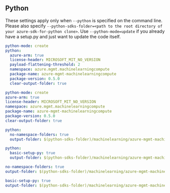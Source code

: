 ## Python

These settings apply only when `--python` is specified on the command line.
Please also specify `--python-sdks-folder=<path to the root directory of your azure-sdk-for-python clone>`.
Use `--python-mode=update` if you already have a setup.py and just want to update the code itself.

``` yaml $(python) && !$(track2)
python-mode: create
python:
  azure-arm: true
  license-header: MICROSOFT_MIT_NO_VERSION
  payload-flattening-threshold: 2
  namespace: azure.mgmt.machinelearningcompute
  package-name: azure-mgmt-machinelearningcompute
  package-version: 0.5.0
  clear-output-folder: true
```
``` yaml $(python) && $(track2)
python-mode: create
azure-arm: true
license-header: MICROSOFT_MIT_NO_VERSION
namespace: azure.mgmt.machinelearningcompute
package-name: azure-mgmt-machinelearningcompute
package-version: 0.5.0
clear-output-folder: true
```
``` yaml $(python) && $(python-mode) == 'update' && !$(track2)
python:
  no-namespace-folders: true
  output-folder: $(python-sdks-folder)/machinelearning/azure-mgmt-machinelearningcompute/azure/mgmt/machinelearningcompute
```
``` yaml $(python) && $(python-mode) == 'create' && !$(track2)
python:
  basic-setup-py: true
  output-folder: $(python-sdks-folder)/machinelearning/azure-mgmt-machinelearningcompute
```
``` yaml $(python) && $(python-mode) == 'update' && $(track2)
no-namespace-folders: true
output-folder: $(python-sdks-folder)/machinelearning/azure-mgmt-machinelearningcompute/azure/mgmt/machinelearningcompute
```
``` yaml $(python) && $(python-mode) == 'create' && $(track2)
basic-setup-py: true
output-folder: $(python-sdks-folder)/machinelearning/azure-mgmt-machinelearningcompute
```
